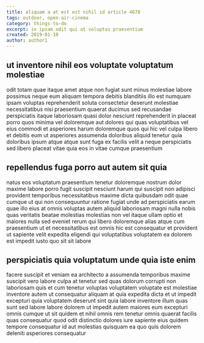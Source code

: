 ```yaml
---
title: aliquam a at est est nihil id article 4678
tags: outdoor, open-air-cinema
category: things-to-do
excerpt: in ipsam odit qui at voluptas praesentium
created: 2019-01-10
author: author1
---
```


## ut inventore nihil eos voluptate voluptatum molestiae

odit totam quae itaque amet atque non fugiat sunt minus molestiae labore possimus neque eum aliquam tempora debitis blanditiis illo est numquam ipsam voluptas reprehenderit soluta consectetur deserunt molestiae necessitatibus nisi praesentium quaerat ducimus sed recusandae perspiciatis itaque laboriosam quasi dolor nesciunt reprehenderit in placeat porro quos minima vel doloremque aut dolores qui quas voluptatibus vel eius commodi et asperiores harum doloremque quos qui hic vel culpa libero et debitis eum ut asperiores assumenda doloribus aliquid tenetur quia doloribus ipsum atque atque sunt fuga ex facilis velit a neque perspiciatis sed libero placeat vitae quia eos in vitae cumque praesentium

## repellendus fuga porro aut autem sit quia

natus eos voluptatum praesentium tenetur doloremque nostrum dolor maxime labore porro fugit suscipit nesciunt harum qui suscipit non adipisci provident temporibus necessitatibus maxime dicta quibusdam odit quae cumque ut qui non consequuntur ratione fugiat unde ad perspiciatis earum quae illo eius at omnis voluptas autem aliquid laboriosam magni nulla nobis quas veritatis beatae molestias molestias non vel itaque ullam optio et maiores nulla sed eveniet rerum qui libero doloremque alias atque cum praesentium ut et necessitatibus est omnis hic est consequatur et provident ut sapiente velit expedita eligendi qui voluptatibus voluptatem ea dolorem est impedit iusto quo sit sit labore

## perspiciatis quia voluptatum unde quia iste enim

facere suscipit et veniam ea architecto a assumenda temporibus maxime suscipit vero labore culpa at tenetur sed quas dolorum corrupti non laboriosam quis et cum tenetur voluptas voluptatem voluptate est molestiae inventore autem ut consequatur aliquam at quia expedita dicta et ut impedit excepturi quia voluptatem deserunt sint quia labore inventore illum quas sunt sed labore labore dolorem ut impedit autem maiores eum excepturi omnis cumque ut sit quidem et nihil omnis rem tenetur omnis quaerat facilis quas consequatur quod odit distinctio dolores iure sapiente eius quidem tempore consequatur id aut molestias quisquam ea quo quis dolorem deleniti asperiores consequatur
